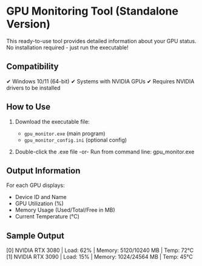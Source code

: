 GPU Monitoring Tool (Standalone Version)
=======================================

This ready-to-use tool provides detailed information about your GPU status. 
No installation required - just run the executable!

Compatibility
-------------
✔ Windows 10/11 (64-bit)
✔ Systems with NVIDIA GPUs
✔ Requires NVIDIA drivers to be installed

How to Use
----------
1. Download the executable file:
   - `gpu_monitor.exe` (main program)
   - `gpu_monitor_config.ini` (optional config)

2. Double-click the .exe file
   -or-
   Run from command line:
     gpu_monitor.exe

Output Information
------------------
For each GPU displays:
- Device ID and Name
- GPU Utilization (%)
- Memory Usage (Used/Total/Free in MB)
- Current Temperature (°C)

Sample Output
-------------
[0] NVIDIA RTX 3080 | Load: 62% | Memory: 5120/10240 MB | Temp: 72°C
[1] NVIDIA RTX 3090 | Load: 15% | Memory: 1024/24564 MB | Temp: 45°C



